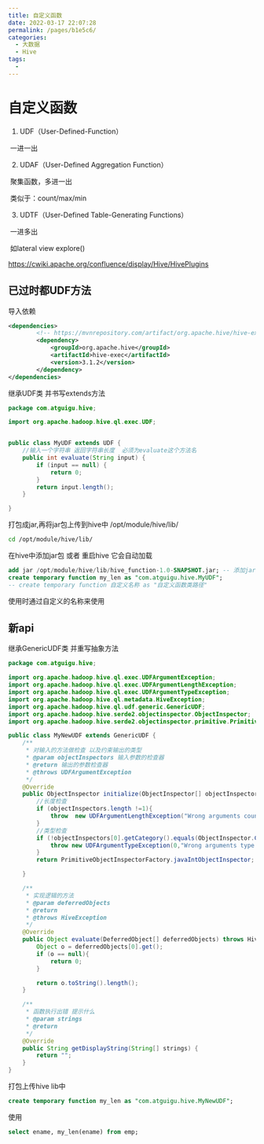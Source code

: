 ```yaml
---
title: 自定义函数
date: 2022-03-17 22:07:28
permalink: /pages/b1e5c6/
categories:
  - 大数据
  - Hive
tags:
  - 
---
```

# 自定义函数

1. UDF（User-Defined-Function）

​     一进一出

2. UDAF（User-Defined Aggregation Function）

​     聚集函数，多进一出

​     类似于：count/max/min

3. UDTF（User-Defined Table-Generating Functions）

​     一进多出

​     如lateral view explore()

https://cwiki.apache.org/confluence/display/Hive/HivePlugins



## 已过时都UDF方法

导入依赖

```xml
<dependencies>
		<!-- https://mvnrepository.com/artifact/org.apache.hive/hive-exec -->
		<dependency>
			<groupId>org.apache.hive</groupId>
			<artifactId>hive-exec</artifactId>
			<version>3.1.2</version>
		</dependency>
</dependencies>
```

继承UDF类 并书写extends方法

```java
package com.atguigu.hive;

import org.apache.hadoop.hive.ql.exec.UDF;


public class MyUDF extends UDF {
    //输入一个字符串 返回字符串长度  必须为evaluate这个方法名
    public int evaluate(String input) {
        if (input == null) {
            return 0;
        }
        return input.length();
    }

}
```

打包成jar,再将jar包上传到hive中 /opt/module/hive/lib/

```sh
cd /opt/module/hive/lib/
```

在hive中添加jar包 或者 重启hive 它会自动加载

```sql
add jar /opt/module/hive/lib/hive_function-1.0-SNAPSHOT.jar; -- 添加jar到classpath中
create temporary function my_len as "com.atguigu.hive.MyUDF";
-- create temporary function 自定义名称 as "自定义函数类路径"
```

使用时通过自定义的名称来使用

## 新api

继承GenericUDF类 并重写抽象方法

```java
package com.atguigu.hive;

import org.apache.hadoop.hive.ql.exec.UDFArgumentException;
import org.apache.hadoop.hive.ql.exec.UDFArgumentLengthException;
import org.apache.hadoop.hive.ql.exec.UDFArgumentTypeException;
import org.apache.hadoop.hive.ql.metadata.HiveException;
import org.apache.hadoop.hive.ql.udf.generic.GenericUDF;
import org.apache.hadoop.hive.serde2.objectinspector.ObjectInspector;
import org.apache.hadoop.hive.serde2.objectinspector.primitive.PrimitiveObjectInspectorFactory;

public class MyNewUDF extends GenericUDF {
    /**
     * 对输入的方法做检查 以及约束输出的类型
     * @param objectInspectors 输入参数的检查器
     * @return 输出的参数检查器
     * @throws UDFArgumentException
     */
    @Override
    public ObjectInspector initialize(ObjectInspector[] objectInspectors) throws UDFArgumentException {
        //长度检查
        if (objectInspectors.length !=1){
            throw  new UDFArgumentLengthException("Wrong arguments count!");
        }
        //类型检查
        if (!objectInspectors[0].getCategory().equals(ObjectInspector.Category.PRIMITIVE)){
            throw new UDFArgumentTypeException(0,"Wrong arguments type!");
        }
        return PrimitiveObjectInspectorFactory.javaIntObjectInspector; //返回java中int类型

    }

    /**
     * 实现逻辑的方法
     * @param deferredObjects
     * @return
     * @throws HiveException
     */
    @Override
    public Object evaluate(DeferredObject[] deferredObjects) throws HiveException {
        Object o = deferredObjects[0].get();
        if (o == null){
            return 0;
        }

        return o.toString().length();
    }

    /**
     * 函数执行出错 提示什么
     * @param strings
     * @return
     */
    @Override
    public String getDisplayString(String[] strings) {
        return "";
    }
}

```

打包上传hive lib中

```sql
create temporary function my_len as "com.atguigu.hive.MyNewUDF";
```

使用

```sql
select ename, my_len(ename) from emp;
```



